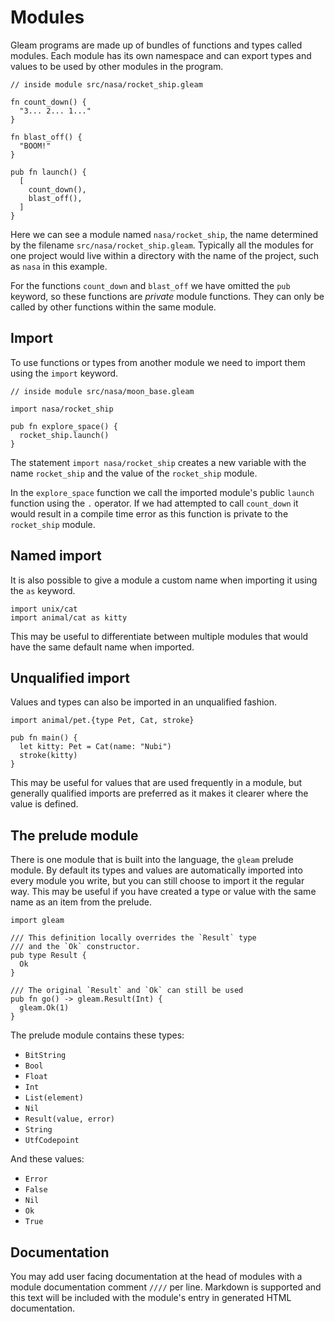# Modules

Gleam programs are made up of bundles of functions and types called modules.
Each module has its own namespace and can export types and values to be used
by other modules in the program.

```gleam
// inside module src/nasa/rocket_ship.gleam

fn count_down() {
  "3... 2... 1..."
}

fn blast_off() {
  "BOOM!"
}

pub fn launch() {
  [
    count_down(),
    blast_off(),
  ]
}
```

Here we can see a module named `nasa/rocket_ship`, the name determined by the
filename `src/nasa/rocket_ship.gleam`. Typically all the modules for one
project would live within a directory with the name of the project, such as
`nasa` in this example.

For the functions `count_down` and `blast_off` we have omitted the `pub`
keyword, so these functions are _private_ module functions. They can only be
called by other functions within the same module.


## Import

To use functions or types from another module we need to import them using the
`import` keyword.

```gleam
// inside module src/nasa/moon_base.gleam

import nasa/rocket_ship

pub fn explore_space() {
  rocket_ship.launch()
}
```

The statement `import nasa/rocket_ship` creates a new variable with the name
`rocket_ship` and the value of the `rocket_ship` module.

In the `explore_space` function we call the imported module's public `launch`
function using the `.` operator. If we had attempted to call `count_down` it
would result in a compile time error as this function is private to the
`rocket_ship` module.


## Named import

It is also possible to give a module a custom name when importing it using the
`as` keyword.

```gleam
import unix/cat
import animal/cat as kitty
```

This may be useful to differentiate between multiple modules that would have
the same default name when imported.


## Unqualified import

Values and types can also be imported in an unqualified fashion.

```gleam
import animal/pet.{type Pet, Cat, stroke}

pub fn main() {
  let kitty: Pet = Cat(name: "Nubi")
  stroke(kitty)
}
```

This may be useful for values that are used frequently in a module, but
generally qualified imports are preferred as it makes it clearer where the
value is defined.


## The prelude module

There is one module that is built into the language, the `gleam` prelude
module.  By default its types and values are automatically imported into
every module you write, but you can still choose to import it the regular way.
This may be useful if you have created a type or value with the same name as
an item from the prelude.

```gleam
import gleam

/// This definition locally overrides the `Result` type
/// and the `Ok` constructor.
pub type Result {
  Ok
}

/// The original `Result` and `Ok` can still be used
pub fn go() -> gleam.Result(Int) {
  gleam.Ok(1)
}
```

The prelude module contains these types:

- `BitString`
- `Bool`
- `Float`
- `Int`
- `List(element)`
- `Nil`
- `Result(value, error)`
- `String`
- `UtfCodepoint`

And these values:

- `Error`
- `False`
- `Nil`
- `Ok`
- `True`

## Documentation

You may add user facing documentation at the head of modules with a module
documentation comment `////` per line. Markdown is supported and this text
will be included with the module's entry in generated HTML documentation.

